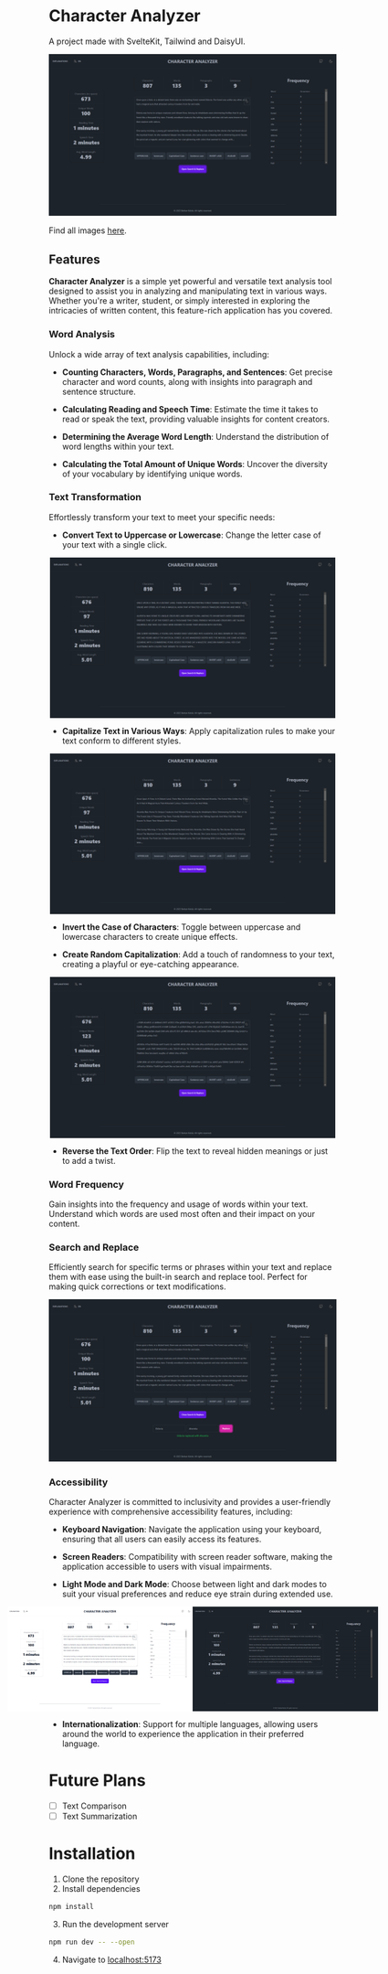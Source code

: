# Character Analyzer
A project made with SvelteKit, Tailwind and DaisyUI.

![Demo](static/assets/demo-dark.png)

Find all images [here](/static/assets/).

## Features

**Character Analyzer** is a simple yet powerful and versatile text analysis tool designed to assist you in analyzing and manipulating text in various ways. Whether you're a writer, student, or simply interested in exploring the intricacies of written content, this feature-rich application has you covered.

### Word Analysis

Unlock a wide array of text analysis capabilities, including:

- **Counting Characters, Words, Paragraphs, and Sentences**: Get precise character and word counts, along with insights into paragraph and sentence structure.

- **Calculating Reading and Speech Time**: Estimate the time it takes to read or speak the text, providing valuable insights for content creators.

- **Determining the Average Word Length**: Understand the distribution of word lengths within your text.

- **Calculating the Total Amount of Unique Words**: Uncover the diversity of your vocabulary by identifying unique words.

### Text Transformation

Effortlessly transform your text to meet your specific needs:

- **Convert Text to Uppercase or Lowercase**: Change the letter case of your text with a single click.

<div style="display:flex; justify-content:center;">
  <img src="static/assets/uppercase.png" alt="Light Mode" width="500px">
</div>

- **Capitalize Text in Various Ways**: Apply capitalization rules to make your text conform to different styles.

<div style="display:flex; justify-content:center;">
  <img src="static/assets/capitalized.png" alt="Light Mode" width="500px">
</div>

- **Invert the Case of Characters**: Toggle between uppercase and lowercase characters to create unique effects.

- **Create Random Capitalization**: Add a touch of randomness to your text, creating a playful or eye-catching appearance.

<div style="display:flex; justify-content:center;">
  <img src="static/assets/random.png" alt="Light Mode" width="500px">
</div>

- **Reverse the Text Order**: Flip the text to reveal hidden meanings or just to add a twist.

### Word Frequency

Gain insights into the frequency and usage of words within your text. Understand which words are used most often and their impact on your content.

### Search and Replace

Efficiently search for specific terms or phrases within your text and replace them with ease using the built-in search and replace tool. Perfect for making quick corrections or text modifications.

![Demo](static/assets/search-replace.png)

### Accessibility

Character Analyzer is committed to inclusivity and provides a user-friendly experience with comprehensive accessibility features, including:

- **Keyboard Navigation**: Navigate the application using your keyboard, ensuring that all users can easily access its features.

- **Screen Readers**: Compatibility with screen reader software, making the application accessible to users with visual impairments.

- **Light Mode and Dark Mode**: Choose between light and dark modes to suit your visual preferences and reduce eye strain during extended use.

<div style="display:flex; justify-content:center;">
  <img src="static/assets/demo-light.png" alt="Light Mode" width="325px">
  <img src="static/assets/demo-dark.png" alt="Dark Mode" width="325px">
</div>

- **Internationalization**: Support for multiple languages, allowing users around the world to experience the application in their preferred language.

# Future Plans
* [ ] Text Comparison
* [ ] Text Summarization

# Installation
1. Clone the repository
2. Install dependencies
```bash
npm install
```
3. Run the development server
```bash
npm run dev -- --open
```
4. Navigate to [localhost:5173](http://localhost:5173/)